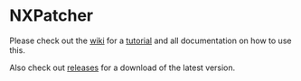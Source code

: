 NXPatcher
=========
Please check out the [wiki](https://github.com/mechpaul/NXPatcher/wiki) for a [tutorial](https://github.com/mechpaul/NXPatcher/wiki/Introductory-Tutorial) and all documentation on how to use this.

Also check out [releases](https://github.com/mechpaul/NXPatcher/releases) for a download of the latest version.

